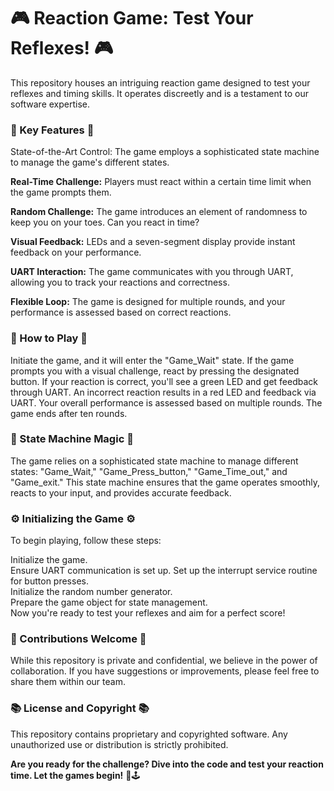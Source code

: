# 🎮 Reaction Game: Test Your Reflexes! 🎮

This repository houses an intriguing reaction game designed to test your reflexes and timing skills. It operates discreetly and is a testament to our software expertise.

### 🌟 Key Features 🌟

State-of-the-Art Control: The game employs a sophisticated state machine to manage the game's different states.  

**Real-Time Challenge:** Players must react within a certain time limit when the game prompts them.  

**Random Challenge:** The game introduces an element of randomness to keep you on your toes. Can you react in time?  

**Visual Feedback:** LEDs and a seven-segment display provide instant feedback on your performance.  

**UART Interaction:** The game communicates with you through UART, allowing you to track your reactions and correctness.  

**Flexible Loop:** The game is designed for multiple rounds, and your performance is assessed based on correct reactions.  

### 🎯 How to Play 🎯

Initiate the game, and it will enter the "Game_Wait" state.
If the game prompts you with a visual challenge, react by pressing the designated button.
If your reaction is correct, you'll see a green LED and get feedback through UART.
An incorrect reaction results in a red LED and feedback via UART.
Your overall performance is assessed based on multiple rounds.
The game ends after ten rounds.

### 🚀 State Machine Magic 🚀

The game relies on a sophisticated state machine to manage different states: "Game_Wait," "Game_Press_button," "Game_Time_out," and "Game_exit." This state machine ensures that the game operates smoothly, reacts to your input, and provides accurate feedback.

### ⚙️ Initializing the Game ⚙️

To begin playing, follow these steps:  

Initialize the game.  
Ensure UART communication is set up. 
Set up the interrupt service routine for button presses.  
Initialize the random number generator.  
Prepare the game object for state management.  
Now you're ready to test your reflexes and aim for a perfect score!  

### 🔧 Contributions Welcome 🔧

While this repository is private and confidential, we believe in the power of collaboration. If you have suggestions or improvements, please feel free to share them within our team.

### 📚 License and Copyright 📚

This repository contains proprietary and copyrighted software. Any unauthorized use or distribution is strictly prohibited.

**Are you ready for the challenge? Dive into the code and test your reaction time. Let the games begin!** 🚀🕹️
